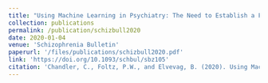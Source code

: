 ```yaml
---
title: "Using Machine Learning in Psychiatry: The Need to Establish a Framework That Nurtures Trustworthiness"
collection: publications
permalink: /publication/schizbull2020
date: 2020-01-04
venue: 'Schizophrenia Bulletin'
paperurl: '/files/publications/schizbull2020.pdf'
link: 'https://doi.org/10.1093/schbul/sbz105'
citation: 'Chandler, C., Foltz, P.W., and Elvevag, B. (2020). Using Machine Learning in Psychiatry: The Need to Establish a Framework That Nurtures Trustworthiness. Schizophrenia Bulletin. Volume 46, Issue 1, pp. 1114.'
---
```

